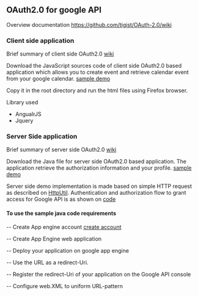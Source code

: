 <h2> OAuth2.0 for google API</h2>

Overview documentation  https://github.com/tigist/OAuth-2.0/wiki
 
<h3>Client side application</h3>

Brief summary of client side OAuth2.0 <a href ="https://github.com/tigist/OAuth-2.0/wiki/Client-side-Authentication"> wiki</a>

Download the JavaScript sources code of client side OAuth2.0 based application which allows you to create event
and retrieve calendar event from your google calendar.  <a href="http://netsolet.heliohost.org/">sample demo</a>

Copy it in the root directory and run the html files using Firefox browser. 

Library used
* AngualrJS
* Jquery

<h3> Server Side application</h3>

Brief summary of server side OAuth2.0 <a href ="https://github.com/tigist/OAuth-2.0/wiki/Server-side-authentication"> wiki </a>

Download the Java file for server side OAuth2.0 based application. The application retrieve the authorization information and your profile.
<a href = "http://my-test-auth2.appspot.com/">sample demo</a>  

Server side demo implementation is made based on simple HTTP request as described on <a href = "https://github.com/wjosdejong/httputil">HttpUtil</a>.
Authentication and authorization flow to grant access for Google API is as shown on <a href ="https://github.com/tigist/OAuth-2.0/blob/master/JavaCode/src/test/Auth.java"> code</a>

<h4> To use the sample java code requirements </h4>

-- Create App engine account <a href = "https://accounts.google.com/ServiceLogin?service=ah&passive=true&continue=https://appengine.google.com/_ah/conflogin%3Fcontinue%3Dhttps://appengine.google.com/&ltmpl=ae"> create account</a>

-- Create App Engine web application

-- Deploy your application on google app engine

-- Use the URL as a redirect-Uri.

-- Register the redirect-Uri of your application on the Google API console

-- Configure web.XML to uniform URL-pattern




